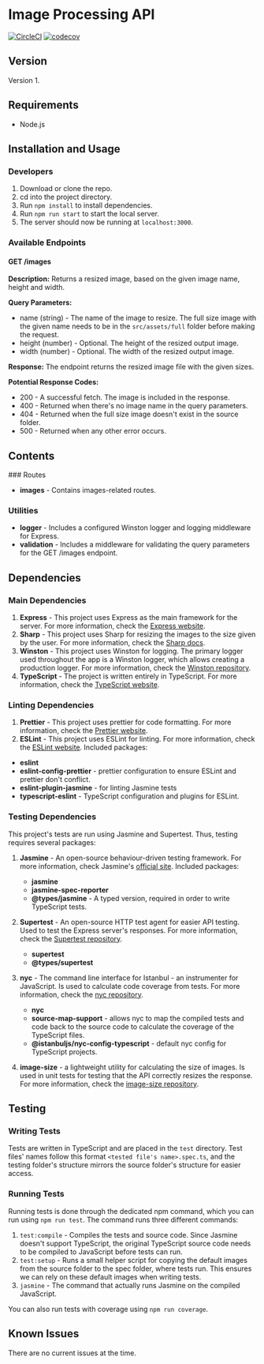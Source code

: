 # Image Processing API

[![CircleCI](https://circleci.com/gh/shirblc/angular-gulp.svg?style=shield)](https://circleci.com/gh/shirblc/angular-gulp.svg)
[![codecov](https://codecov.io/gh/shirblc/angular-gulp/graph/badge.svg)](https://codecov.io/gh/shirblc/angular-gulp)

## Version

Version 1.

## Requirements

- Node.js

## Installation and Usage

### Developers

1. Download or clone the repo.
2. cd into the project directory.
3. Run `npm install` to install dependencies.
4. Run `npm run start` to start the local server.
5. The server should now be running at `localhost:3000`.

### Available Endpoints

#### GET /images

**Description:** Returns a resized image, based on the given image name, height and width.

**Query Parameters:**

- name (string) - The name of the image to resize. The full size image with the given name needs to be in the `src/assets/full` folder before making the request.
- height (number) - Optional. The height of the resized output image.
- width (number) - Optional. The width of the resized output image.

**Response:** The endpoint returns the resized image file with the given sizes.

**Potential Response Codes:**

- 200 - A successful fetch. The image is included in the response.
- 400 - Returned when there's no image name in the query parameters.
- 404 - Returned when the full size image doesn't exist in the source folder.
- 500 - Returned when any other error occurs.

## Contents

### Routes

- **images** - Contains images-related routes.

### Utilities

- **logger** - Includes a configured Winston logger and logging middleware for Express.
- **validation** - Includes a middleware for validating the query parameters for the GET /images endpoint.

## Dependencies

### Main Dependencies

1. **Express** - This project uses Express as the main framework for the server. For more information, check the [Express website](https://expressjs.com).
2. **Sharp** - This project uses Sharp for resizing the images to the size given by the user. For more information, check the [Sharp docs](https://sharp.pixelplumbing.com).
3. **Winston** - This project uses Winston for logging. The primary logger used throughout the app is a Winston logger, which allows creating a production logger. For more information, check the [Winston repository](https://github.com/winstonjs/winston).
4. **TypeScript** - The project is written entirely in TypeScript. For more information, check the [TypeScript website](https://www.typescriptlang.org).

### Linting Dependencies

1. **Prettier** - This project uses prettier for code formatting. For more information, check the [Prettier website](https://prettier.io).
2. **ESLint** - This project uses ESLint for linting. For more information, check the [ESLint website](https://eslint.org). Included packages:

- **eslint**
- **eslint-config-prettier** - prettier configuration to ensure ESLint and prettier don't conflict.
- **eslint-plugin-jasmine** - for linting Jasmine tests
- **typescript-eslint** - TypeScript configuration and plugins for ESLint.

### Testing Dependencies

This project's tests are run using Jasmine and Supertest. Thus, testing requires several packages:

1. **Jasmine** - An open-source behaviour-driven testing framework. For more information, check Jasmine's [official site](https://jasmine.github.io). Included packages:

   - **jasmine**
   - **jasmine-spec-reporter**
   - **@types/jasmine** - A typed version, required in order to write TypeScript tests.

2. **Supertest** - An open-source HTTP test agent for easier API testing. Used to test the Express server's responses. For more information, check the [Supertest repository](https://github.com/ladjs/supertest).

   - **supertest**
   - **@types/supertest**

3. **nyc** - The command line interface for Istanbul - an instrumenter for JavaScript. Is used to calculate code coverage from tests. For more information, check the [nyc repository](https://github.com/istanbuljs/nyc).

   - **nyc**
   - **source-map-support** - allows nyc to map the compiled tests and code back to the source code to calculate the coverage of the TypeScript files.
   - **@istanbuljs/nyc-config-typescript** - default nyc config for TypeScript projects.

4. **image-size** - a lightweight utility for calculating the size of images. Is used in unit tests for testing that the API correctly resizes the response. For more information, check the [image-size repository](https://github.com/image-size/image-size).

## Testing

### Writing Tests

Tests are written in TypeScript and are placed in the `test` directory. Test files' names follow this format `<tested file's name>.spec.ts`, and the testing folder's structure mirrors the source folder's structure for easier access.

### Running Tests

Running tests is done through the dedicated npm command, which you can run using `npm run test`. The command runs three different commands:

1. `test:compile` - Compiles the tests and source code. Since Jasmine doesn't support TypeScript, the original TypeScript source code needs to be compiled to JavaScript before tests can run.
2. `test:setup` - Runs a small helper script for copying the default images from the source folder to the spec folder, where tests run. This ensures we can rely on these default images when writing tests.
3. `jasmine` - The command that actually runs Jasmine on the compiled JavaScript.

You can also run tests with coverage using `npm run coverage`.

## Known Issues

There are no current issues at the time.
